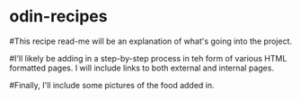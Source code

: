 # odin-recipes

#This recipe read-me will be an explanation of what's going into the project.

#I'll likely be adding in a step-by-step process in teh form of various HTML formatted pages. I will include links to both external and internal pages.

#Finally, I'll include some pictures of the food added in. 
